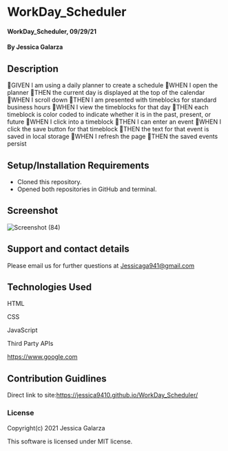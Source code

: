 # WorkDay_Scheduler

#### WorkDay_Scheduler, 09/29/21

#### By Jessica Galarza

## Description
🔅GIVEN I am using a daily planner to create a schedule
🔅WHEN I open the planner
🔅THEN the current day is displayed at the top of the calendar
🔅WHEN I scroll down
🔅THEN I am presented with timeblocks for standard business hours
🔅WHEN I view the timeblocks for that day
🔅THEN each timeblock is color coded to indicate whether it is in the past, present, or future
🔅WHEN I click into a timeblock
🔅THEN I can enter an event
🔅WHEN I click the save button for that timeblock
🔅THEN the text for that event is saved in local storage
🔅WHEN I refresh the page
🔅THEN the saved events persist

 


## Setup/Installation Requirements

* Cloned this repository.
* Opened both repositories in GitHub and terminal.

## Screenshot
![Screenshot (84)](https://user-images.githubusercontent.com/87554644/135557098-e73b444a-c774-48a5-b63a-af785146d3a3.png)

## Support and contact details

Please email us for further questions at Jessicaga941@gmail.com

## Technologies Used

HTML

CSS

JavaScript

Third Party APIs

https://www.google.com

## Contribution Guidlines 

Direct link to site:https://jessica9410.github.io/WorkDay_Scheduler/


### License

Copyright(c) 2021 Jessica Galarza

This software is licensed under MIT license.